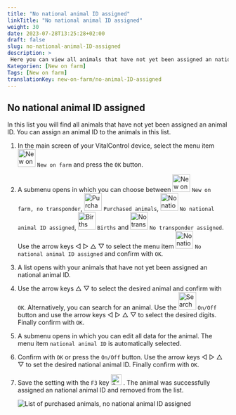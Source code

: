 ```yaml
---
title: "No national animal ID assigned"
linkTitle: "No national animal ID assigned"
weight: 30
date: 2023-07-28T13:25:28+02:00
draft: false
slug: no-national-animal-ID-assigned
description: >
 Here you can view all animals that have not yet been assigned an national animal ID and assign an national animal ID.
Kategorien: [New on farm]
Tags: [New on farm]
translationKey: new-on-farm/no-animal-ID-assigned
---
```

## No national animal ID assigned

In this list you will find all animals that have not yet been assigned an animal ID. You can assign an animal ID to the animals in this list.

1. In the main screen of your VitalControl device, select the menu item <img src="/icons/main/new-on-farm.svg" width="40" align="bottom" alt="New on farm" /> `New on farm` and press the `OK` button.

2.  A submenu opens in which you can choose between <img src="/icons/keintransponder.svg" width="40" align="bottom" alt="New on farm, no transponder" /> `New on farm, no transponder`, <img src="/icons/main/new-on-farm.svg" width="40" align="bottom" alt="Purchased animals" /> `Purchased animals`, <img src="/icons/keineOhrmarke.svg" width="40" align="bottom" alt="No national animal ID" /> `No national animal ID assigned`, <img src="/icons/main/births.svg" width="40" align="bottom" alt="Births" /> `Births` and <img src="/icons/keinTransponder.svg" width="40" align="bottom" alt="No transponder assigned" /> `No transponder assigned`. Use the arrow keys ◁ ▷ △ ▽ to select the menu item <img src="/icons/keineOhrmarke.svg" width="40" align="bottom" alt="No national animal ID" /> `No national animal ID assigned` and confirm with `OK`.

3. A list opens with your animals that have not yet been assigned an national animal ID.

4. Use the arrow keys △ ▽ to select the desired animal and confirm with `OK`. Alternatively, you can search for an animal. Use the <img src="/icons/lupe.svg" width="40" align="bottom" alt="Search" /> `On/Off` button and use the arrow keys ◁ ▷ △ ▽ to select the desired digits. Finally confirm with `OK`.

5. A submenu opens in which you can edit all data for the animal. The menu item `national animal ID` is automatically selected.

6. Confirm with `OK` or press the `On/Off` button. Use the arrow keys ◁ ▷ △ ▽ to set the desired national animal ID. Finally confirm with `OK`.

7. Save the setting with the `F3` key <img src="/icons/footer/save.svg" width="24" align="bottom" alt="Save" />&nbsp;. The animal was successfully assigned an national animal ID and removed from the list.

    ![List of purchased animals, no national animal ID assigned](../images/noanimalID.png " No national animal ID assigned")
